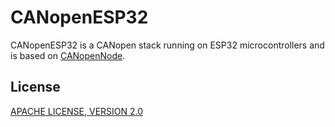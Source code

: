 # CANopenESP32

CANopenESP32 is a CANopen stack running on ESP32 microcontrollers and is based on [CANopenNode](https://github.com/CANopenNode/CANopenNode).

## License
[APACHE LICENSE, VERSION 2.0](https://www.apache.org/licenses/LICENSE-2.0)